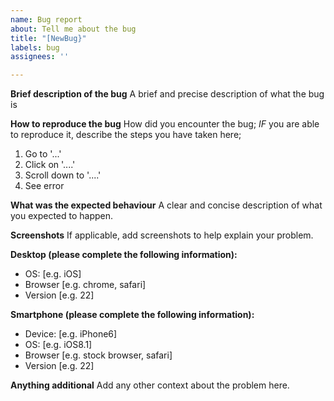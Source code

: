 ```yaml
---
name: Bug report
about: Tell me about the bug
title: "[NewBug}"
labels: bug
assignees: ''

---
```


**Brief description of the bug**
A brief and precise description of what the bug is

**How to reproduce the bug**
How did you encounter the bug;
*IF* you are able to reproduce it, describe the steps you have taken here;

1. Go to '...'
2. Click on '....'
3. Scroll down to '....'
4. See error

**What was the expected behaviour**
A clear and concise description of what you expected to happen.

**Screenshots**
If applicable, add screenshots to help explain your problem.

**Desktop (please complete the following information):**
 - OS: [e.g. iOS]
 - Browser [e.g. chrome, safari]
 - Version [e.g. 22]

**Smartphone (please complete the following information):**
 - Device: [e.g. iPhone6]
 - OS: [e.g. iOS8.1]
 - Browser [e.g. stock browser, safari]
 - Version [e.g. 22]

**Anything additional**
Add any other context about the problem here.
